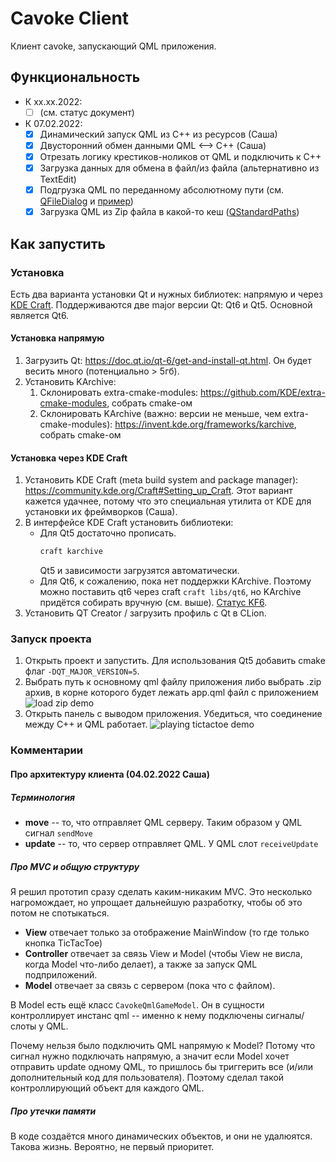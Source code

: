 # Cavoke Client
Клиент cavoke, запускающий QML приложения.

## Функциональность
- К xx.xx.2022:
   - [ ] (см. статус документ)
- К 07.02.2022:
   - [x] Динамический запуск QML из C++ из ресурсов (Саша)
   - [x] Двусторонний обмен данными QML <--> C++ (Саша)
   - [x] Отрезать логику крестиков-ноликов от QML и подключить к C++
   - [x] Загрузка данных для обмена в файл/из файла (альтернативно из TextEdit)
   - [x] Подгрузка QML по переданному абсолютному пути (см. [QFileDialog](https://doc.qt.io/qt-5/qfiledialog.html) и [пример](https://github.com/waleko/PictureCrypt/blob/master/src/app/view/encryptdialog.cpp#L60))
   - [x] Загрузка QML из Zip файла в какой-то кеш ([QStandardPaths](https://doc.qt.io/qt-5/qstandardpaths.html#StandardLocation-enum))

## Как запустить
### Установка
Есть два варианта установки Qt и нужных библиотек: напрямую и через [KDE Craft](https://community.kde.org/Craft).
Поддерживаются две major версии Qt: Qt6 и Qt5. Основной является Qt6.
#### Установка напрямую
1. Загрузить Qt: https://doc.qt.io/qt-6/get-and-install-qt.html. Он будет весить много (потенциально > 5гб).
1. Установить KArchive:
   1. Склонировать extra-cmake-modules: https://github.com/KDE/extra-cmake-modules, собрать cmake-ом
   1. Склонировать KArchive (важно: версии не меньше, чем extra-cmake-modules): https://invent.kde.org/frameworks/karchive, собрать cmake-ом
#### Установка через KDE Craft
1. Установить KDE Craft (meta build system and package manager): https://community.kde.org/Craft#Setting_up_Craft. Этот вариант кажется удачнее, потому что это специальная утилита от KDE для установки их фреймворков (Саша).
1. В интерфейсе KDE Craft установить библиотеки:
   - Для Qt5 достаточно прописать.
      ```bash
      craft karchive
      ```
      Qt5 и зависимости загрузятся автоматически.
   - Для Qt6, к сожалению, пока нет поддержки KArchive. Поэтому можно поставить qt6 через craft `craft libs/qt6`, но KArchive придётся собирать вручную (см. выше). [Статус KF6](https://phabricator.kde.org/project/board/310/query/all/).
1. Установить QT Creator / загрузить профиль с Qt в CLion.
### Запуск проекта
1. Открыть проект и запустить. Для использования Qt5 добавить cmake флаг `-DQT_MAJOR_VERSION=5`.
1. Выбрать путь к основному qml файлу приложения либо выбрать .zip архив, в корне которого будет лежать app.qml файл с приложением
![load zip demo](https://user-images.githubusercontent.com/24986722/153585100-28454edc-8b63-46e5-bda1-85337694a045.png)
1. Открыть панель с выводом приложения. Убедиться, что соединение между C++ и QML работает.
![playing tictactoe demo](https://user-images.githubusercontent.com/24986722/152444859-047f9972-9603-4114-8706-79bcc5af0bfb.png)

### Комментарии
#### Про архитектуру клиента (04.02.2022 Саша)

##### Терминология
* **move** -- то, что отправляет QML серверу. Таким образом у QML сигнал `sendMove`
* **update** -- то, что сервер отправляет QML. У QML слот `receiveUpdate`

##### Про MVC и общую структуру
Я решил прототип сразу сделать каким-никаким MVC. Это несколько нагромождает, но упрощает дальнейшую разработку, чтобы об это потом не спотыкаться.
- **View** отвечает только за отображение MainWindow (то где только кнопка TicTacToe)
- **Controller** отвечает за связь View и Model (чтобы View не висла, когда Model что-либо делает), а также за запуск QML подприложений.
- **Model** отвечает за связь с сервером (пока что с файлом).

В Model есть ещё класс `CavokeQmlGameModel`. Он в сущности контроллирует инстанс qml -- именно к нему подключены сигналы/слоты у QML.

Почему нельзя было подключить QML напрямую к Model? Потому что сигнал нужно подключать напрямую, а значит если Model хочет отправить update одному QML, то пришлось бы триггерить все (и/или дополнительный код для пользователя). Поэтому сделал такой контроллирующий объект для каждого QML.

##### Про утечки памяти
В коде создаётся много динамических объектов, и они не удалюятся. Такова жизнь. Вероятно, не первый приоритет.
